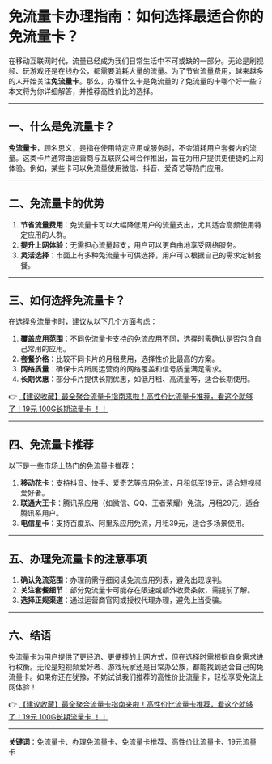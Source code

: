 # 免流量卡办理指南：如何选择最适合你的免流量卡？

在移动互联网时代，流量已经成为我们日常生活中不可或缺的一部分。无论是刷视频、玩游戏还是在线办公，都需要消耗大量的流量。为了节省流量费用，越来越多的人开始关注**免流量卡**。那么，办理什么卡是免流量的？免流量的卡哪个好一些？本文将为你详细解答，并推荐高性价比的选择。

---

## 一、什么是免流量卡？

**免流量卡**，顾名思义，是指在使用特定应用或服务时，不会消耗用户套餐内的流量。这类卡片通常由运营商与互联网公司合作推出，旨在为用户提供更便捷的上网体验。例如，某些卡可以免流量使用微信、抖音、爱奇艺等热门应用。

---

## 二、免流量卡的优势

1. **节省流量费用**：免流量卡可以大幅降低用户的流量支出，尤其适合高频使用特定应用的人群。
2. **提升上网体验**：无需担心流量超支，用户可以更自由地享受网络服务。
3. **灵活选择**：市面上有多种免流量卡可供选择，用户可以根据自己的需求定制套餐。

---

## 三、如何选择免流量卡？

在选择免流量卡时，建议从以下几个方面考虑：

1. **覆盖应用范围**：不同免流量卡支持的免流应用不同，选择时需确认是否包含自己常用的应用。
2. **套餐价格**：比较不同卡片的月租费用，选择性价比最高的方案。
3. **网络质量**：确保卡片所属运营商的网络覆盖和信号质量满足需求。
4. **长期优惠**：部分卡片提供长期优惠，如低月租、高流量等，适合长期使用。

👉 [【建议收藏】最全聚合流量卡指南来啦！高性价比流量卡推荐，看这个就够了！19元 100G长期流量卡 ！！](https://bit.ly/Liuliangka)

---

## 四、免流量卡推荐

以下是一些市场上热门的免流量卡推荐：

1. **移动花卡**：支持抖音、快手、爱奇艺等应用免流，月租低至19元，适合短视频爱好者。
2. **联通大王卡**：腾讯系应用（如微信、QQ、王者荣耀）免流，月租29元，适合腾讯系用户。
3. **电信星卡**：支持百度系、阿里系应用免流，月租39元，适合多场景使用。

---

## 五、办理免流量卡的注意事项

1. **确认免流范围**：办理前需仔细阅读免流应用列表，避免出现误判。
2. **关注套餐细节**：部分免流量卡可能存在限速或额外收费条款，需提前了解。
3. **选择正规渠道**：通过运营商官网或授权代理办理，避免上当受骗。

---

## 六、结语

免流量卡为用户提供了更经济、更便捷的上网方式，但在选择时需根据自身需求进行权衡。无论是短视频爱好者、游戏玩家还是日常办公族，都能找到适合自己的免流量卡。如果你还在犹豫，不妨试试我们推荐的高性价比流量卡，轻松享受免流上网体验！

👉 [【建议收藏】最全聚合流量卡指南来啦！高性价比流量卡推荐，看这个就够了！19元 100G长期流量卡 ！！](https://bit.ly/Liuliangka)

---

**关键词**：免流量卡、办理免流量卡、免流量卡推荐、高性价比流量卡、19元流量卡